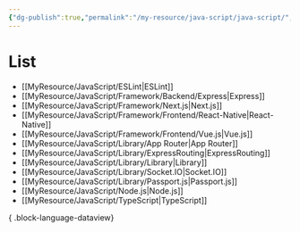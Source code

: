 ```yaml
---
{"dg-publish":true,"permalink":"/my-resource/java-script/java-script/","dgPassFrontmatter":true,"created":"2023-12-19T11:16:23.875+09:00","updated":"2023-12-19T15:40:31.240+09:00"}
---
```


# List
- [[MyResource/JavaScript/ESLint\|ESLint]]
- [[MyResource/JavaScript/Framework/Backend/Express\|Express]]
- [[MyResource/JavaScript/Framework/Next.js\|Next.js]]
- [[MyResource/JavaScript/Framework/Frontend/React-Native\|React-Native]]
- [[MyResource/JavaScript/Framework/Frontend/Vue.js\|Vue.js]]
- [[MyResource/JavaScript/Library/App Router\|App Router]]
- [[MyResource/JavaScript/Library/ExpressRouting\|ExpressRouting]]
- [[MyResource/JavaScript/Library/Library\|Library]]
- [[MyResource/JavaScript/Library/Socket.IO\|Socket.IO]]
- [[MyResource/JavaScript/Library/Passport.js\|Passport.js]]
- [[MyResource/JavaScript/Node.js\|Node.js]]
- [[MyResource/JavaScript/TypeScript\|TypeScript]]

{ .block-language-dataview}
